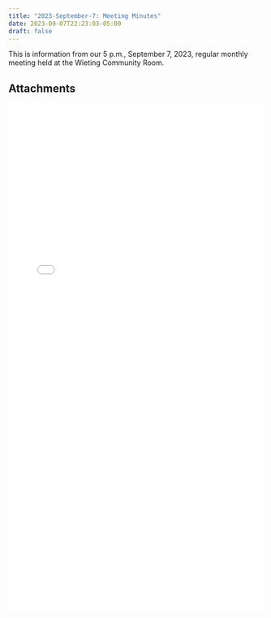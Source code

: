 ```yaml
---
title: "2023-September-7: Meeting Minutes"
date: 2023-09-07T22:23:03-05:00
draft: false
---
```

This is information from our 5 p.m., September 7, 2023, regular monthly meeting held at the Wieting Community Room. 
 
## Attachments

<embed width=100% height=1000 src="./../../pdfs/Healthy-Home-Town-Minutes-9-7-23.pdf"></embed>

